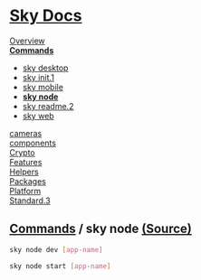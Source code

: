 <!--- This sky node was auto-generated using "npx sky readme" --> 

# [Sky Docs](../../../README.md)

[Overview](..%2F..%2F..%2Fdocs%2FREADME.md)   
**[Commands](..%2F..%2F..%2F%5Fcommands%2Fdocs%2FREADME.md)**   
* [sky desktop](..%2F..%2F..%2F%5Fcommands%2Fdocs%2Fsky-desktop%2FREADME.md)
* [sky init.1](..%2F..%2F..%2F%5Fcommands%2Fdocs%2Fsky-init%2FREADME.md)
* [sky mobile](..%2F..%2F..%2F%5Fcommands%2Fdocs%2Fsky-mobile%2FREADME.md)
* **[sky node](..%2F..%2F..%2F%5Fcommands%2Fdocs%2Fsky-node%2FREADME.md)**
* [sky readme.2](..%2F..%2F..%2F%5Fcommands%2Fdocs%2Fsky-readme%2FREADME.md)
* [sky web](..%2F..%2F..%2F%5Fcommands%2Fdocs%2Fsky-web%2FREADME.md)
  
[cameras](..%2F..%2F..%2Fcameras%2FREADME.md)   
[components](..%2F..%2F..%2Fcomponents%2FREADME.md)   
[Crypto](..%2F..%2F..%2Fcrypto%2FREADME.md)   
[Features](..%2F..%2F..%2Ffeatures%2FREADME.md)   
[Helpers](..%2F..%2F..%2Fhelpers%2FREADME.md)   
[Packages](..%2F..%2F..%2Fpkgs%2FREADME.md)   
[Platform](..%2F..%2F..%2Fplatform%2FREADME.md)   
[Standard.3](..%2F..%2F..%2Fstandard%2FREADME.md)   

## [Commands](..%2F..%2F..%2F%5Fcommands%2Fdocs%2FREADME.md) / sky node [(Source)](..%2F..%2F..%2F%5Fcommands%2Fdocs%2Fsky-node%2F)

```sh
sky node dev [app-name]

```

```sh
sky node start [app-name]

```